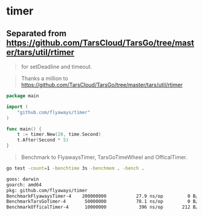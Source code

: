# timer

## Separated from https://github.com/TarsCloud/TarsGo/tree/master/tars/util/rtimer

> for setDeadline and timeout.

> Thanks a million to https://github.com/TarsCloud/TarsGo/tree/master/tars/util/rtimer

```go
package main

import (
	"github.com/flyaways/timer"
)

func main() {
	t := timer.New(20, time.Second)
	t.After(Second * 5)
}
```

> Benchmark to FlyawaysTimer, TarsGoTimeWheel and OfficalTimer.


```sh
go test -count=1 -benchtime 3s -benchmem . -bench .

goos: darwin
goarch: amd64
pkg: github.com/flyaways/timer
BenchmarkFlyawaysTimer-4   	200000000	        27.9 ns/op	       0 B/op	       0 allocs/op
BenchmarkTarsGoTimer-4     	 50000000	        78.1 ns/op	       0 B/op	       0 allocs/op
BenchmarkOfficalTimer-4    	 10000000	         396 ns/op	     212 B/op	       3 allocs/op
```
